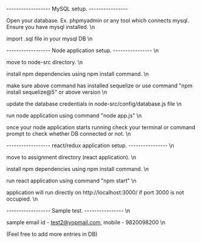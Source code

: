 ------------------ MySQL setup. ----------------

Open your database. Ex. phpmyadmin or any tool which connects mysql. Ensure you have mysql installed. \n

import .sql file in your mysql DB \n

------------------ Node application setup. ---------------- \n

move to node-src directory. \n

install npm dependencies using npm install command. \n

make sure above command has installed sequelize or use command "npm install sequelize@5" or above version \n

update the database credentials in node-src/config/database.js file \n

run node application using command "node app.js" \n

once your node application starts running check your terminal or command prompt to check whether DB  connected or not. \n

------------------ react/redux application setup. ---------------- \n

move to assignment directory (react application). \n

install npm dependencies using npm install command. \n

run react application using command "npm start" \n

application will run directly on http://localhost:3000/ if port 3000 is not occupied. \n

------------------ Sample test. ---------------- \n

sample email id - test2@yopmail.com, mobile - 9820098200 \n

(Feel free to add more entries in DB)